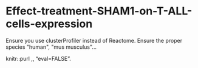 # Effect-treatment-SHAM1-on-T-ALL-cells-expression

Ensure you use clusterProfiler instead of Reactome.
Ensure the proper species "human", "mus musculus"...

knitr::purl ,, “eval=FALSE”.
